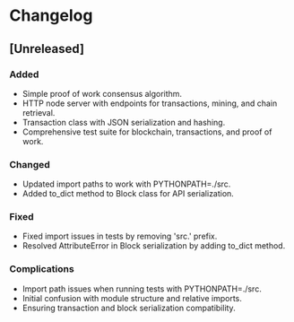 # Changelog

## [Unreleased]

### Added
- Simple proof of work consensus algorithm.
- HTTP node server with endpoints for transactions, mining, and chain retrieval.
- Transaction class with JSON serialization and hashing.
- Comprehensive test suite for blockchain, transactions, and proof of work.

### Changed
- Updated import paths to work with PYTHONPATH=./src.
- Added to_dict method to Block class for API serialization.

### Fixed
- Fixed import issues in tests by removing 'src.' prefix.
- Resolved AttributeError in Block serialization by adding to_dict method.

### Complications
- Import path issues when running tests with PYTHONPATH=./src.
- Initial confusion with module structure and relative imports.
- Ensuring transaction and block serialization compatibility. 